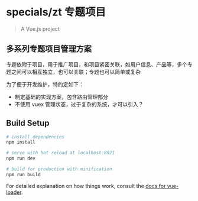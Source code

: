 # specials/zt 专题项目

> A Vue.js project

## 多系列专题项目管理方案

专题依附于项目，用于推广项目，和项目紧密关联，如用户信息、产品等，多个专题之间可以相互独立，也可以关联；专题也可以简单或复杂

为了便于开发维护，特约定如下：

- 制定基础的实现方案，包含路由管理部分
- 不使用 vuex 管理状态，过于复杂的系统，才可以引入？

## Build Setup

``` bash
# install dependencies
npm install

# serve with hot reload at localhost:8021
npm run dev

# build for production with minification
npm run build
```

For detailed explanation on how things work, consult the [docs for vue-loader](http://vuejs.github.io/vue-loader).


